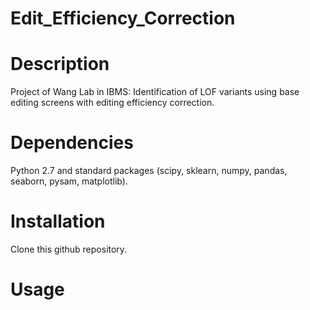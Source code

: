 # Edit_Efficiency_Correction

# Description 
Project of Wang Lab in IBMS: Identification of LOF variants using base editing screens with editing efficiency correction.

# Dependencies
Python 2.7 and standard packages (scipy, sklearn, numpy, pandas, seaborn, pysam, matplotlib).

# Installation
Clone this github repository.

# Usage
